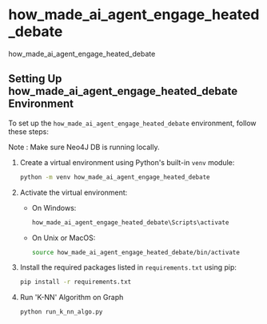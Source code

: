 # how_made_ai_agent_engage_heated_debate
how_made_ai_agent_engage_heated_debate

## Setting Up how_made_ai_agent_engage_heated_debate Environment

To set up the `how_made_ai_agent_engage_heated_debate` environment, follow these steps:

Note : Make sure Neo4J DB is running locally. 

1. Create a virtual environment using Python's built-in `venv` module:

    ```bash
    python -m venv how_made_ai_agent_engage_heated_debate
    ```

2. Activate the virtual environment:

    - On Windows:

        ```bash
        how_made_ai_agent_engage_heated_debate\Scripts\activate
        ```

    - On Unix or MacOS:

        ```bash
        source how_made_ai_agent_engage_heated_debate/bin/activate
        ```

3. Install the required packages listed in `requirements.txt` using pip:

    ```bash
    pip install -r requirements.txt
    ```
   
4. Run 'K-NN' Algorithm on Graph

   ```bash
   python run_k_nn_algo.py
   ```
